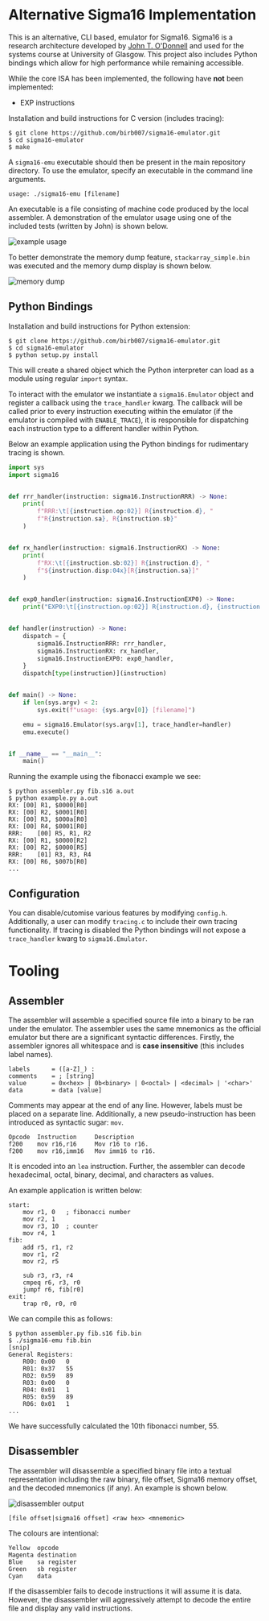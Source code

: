 # Alternative Sigma16 Implementation

This is an alternative, CLI based, emulator for Sigma16. Sigma16 is a research architecture developed by [John T. O'Donnell](https://github.com/jtod) and used for the systems course at University of Glasgow. This project also includes Python bindings which allow for high performance while remaining accessible.

While the core ISA has been implemented, the following have **not** been implemented:
- EXP instructions

Installation and build instructions for C version (includes tracing):
```
$ git clone https://github.com/birb007/sigma16-emulator.git
$ cd sigma16-emulator
$ make
```

A `sigma16-emu` executable should then be present in the main repository directory. To use the emulator, specify an executable in the command line arguments.
```
usage: ./sigma16-emu [filename]
```

An executable is a file consisting of machine code produced by the local assembler. A demonstration of the emulator usage using one of the included tests (written by John) is shown below.

![example usage](https://raw.githubusercontent.com/birb007/sigma16-emulator/master/demo/demo.png)

To better demonstrate the memory dump feature, `stackarray_simple.bin` was executed and the memory dump display is shown below.

![memory dump]()

## Python Bindings

Installation and build instructions for Python extension:
```
$ git clone https://github.com/birb007/sigma16-emulator.git
$ cd sigma16-emulator
$ python setup.py install
```

This will create a shared object which the Python interpreter can load as a module using regular `import` syntax.

To interact with the emulator we instantiate a `sigma16.Emulator` object and register a callback using the `trace_handler` kwarg. The callback will be called prior to every instruction executing within the emulator (if the emulator is compiled with `ENABLE_TRACE`), it is responsible for dispatching each instruction type to a different handler within Python.

Below an example application using the Python bindings for rudimentary tracing is shown.
```py
import sys
import sigma16


def rrr_handler(instruction: sigma16.InstructionRRR) -> None:
    print(
        f"RRR:\t[{instruction.op:02}] R{instruction.d}, "
        f"R{instruction.sa}, R{instruction.sb}"
    )


def rx_handler(instruction: sigma16.InstructionRX) -> None:
    print(
        f"RX:\t[{instruction.sb:02}] R{instruction.d}, "
        f"${instruction.disp:04x}[R{instruction.sa}]"
    )


def exp0_handler(instruction: sigma16.InstructionEXP0) -> None:
    print("EXP0:\t[{instruction.op:02}] R{instruction.d}, {instruction.sa}")


def handler(instruction) -> None:
    dispatch = {
        sigma16.InstructionRRR: rrr_handler,
        sigma16.InstructionRX: rx_handler,
        sigma16.InstructionEXP0: exp0_handler,
    }
    dispatch[type(instruction)](instruction)


def main() -> None:
    if len(sys.argv) < 2:
        sys.exit(f"usage: {sys.argv[0]} [filename]")

    emu = sigma16.Emulator(sys.argv[1], trace_handler=handler)
    emu.execute()


if __name__ == "__main__":
    main()
```

Running the example using the fibonacci example we see:
```console
$ python assembler.py fib.s16 a.out
$ python example.py a.out
RX:	[00] R1, $0000[R0]
RX:	[00] R2, $0001[R0]
RX:	[00] R3, $000a[R0]
RX:	[00] R4, $0001[R0]
RRR:	[00] R5, R1, R2
RX:	[00] R1, $0000[R2]
RX:	[00] R2, $0000[R5]
RRR:	[01] R3, R3, R4
RX:	[00] R6, $007b[R0]
...
```

## Configuration

You can disable/cutomise various features by modifying `config.h`. Additionally, a user can modify `tracing.c` to include their own tracing functionality. If tracing is disabled the Python bindings will not expose a `trace_handler` kwarg to `sigma16.Emulator`.

# Tooling

## Assembler

The assembler will assemble a specified source file into a binary to be ran under the emulator. The assembler uses the same mnemonics as the official emulator but there are a significant syntactic differences. Firstly, the assembler ignores all whitespace and is **case insensitive** (this includes label names).

```
labels      = ([a-Z]_) :
comments    = ; [string]
value       = 0x<hex> | 0b<binary> | 0<octal> | <decimal> | '<char>'
data        = data [value]
```

Comments may appear at the end of any line. However, labels must be placed on a separate line. Additionally, a new pseudo-instruction has been introduced as syntactic sugar: `mov`.

```
Opcode  Instruction     Description
f200    mov r16,r16     Mov r16 to r16.
f200    mov r16,imm16   Mov imm16 to r16.
```

It is encoded into an `lea` instruction. Further, the assembler can decode hexadecimal, octal, binary, decimal, and characters as values.

An example application is written below:
```armasm
start:
    mov r1, 0   ; fibonacci number
    mov r2, 1
    mov r3, 10  ; counter
    mov r4, 1
fib:
    add r5, r1, r2
    mov r1, r2
    mov r2, r5

    sub r3, r3, r4
    cmpeq r6, r3, r0
    jumpf r6, fib[r0]
exit:
    trap r0, r0, r0
```

We can compile this as follows:
```console
$ python assembler.py fib.s16 fib.bin
$ ./sigma16-emu fib.bin
[snip]
General Registers:
	R00: 0x00	0
	R01: 0x37	55
	R02: 0x59	89
	R03: 0x00	0
	R04: 0x01	1
	R05: 0x59	89
	R06: 0x01	1
...
```
We have successfully calculated the 10th fibonacci number, 55.

## Disassembler

The assembler will disassemble a specified binary file into a textual representation including the raw binary, file offset, Sigma16 memory offset, and the decoded mnemonics (if any). An example is shown below.

![disassembler output](https://raw.githubusercontent.com/birb007/sigma16-emulator/master/demo/disasm.png)

`[file offset|sigma16 offset] <raw hex> <mnemonic>`

The colours are intentional:

```
Yellow  opcode
Magenta destination
Blue    sa register
Green   sb register
Cyan    data
```

If the disassembler fails to decode instructions it will assume it is data. However, the disassembler will aggressively attempt to decode the entire file and display any valid instructions.
